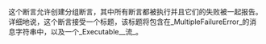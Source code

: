 这个断言允许创建分组断言，其中所有断言都被执行并且它们的失败被一起报告。详细地说，这个断言接受一个标题，该标题将包含在_MultipleFailureError_的消息字符串中，以及一个_Executable__流_。